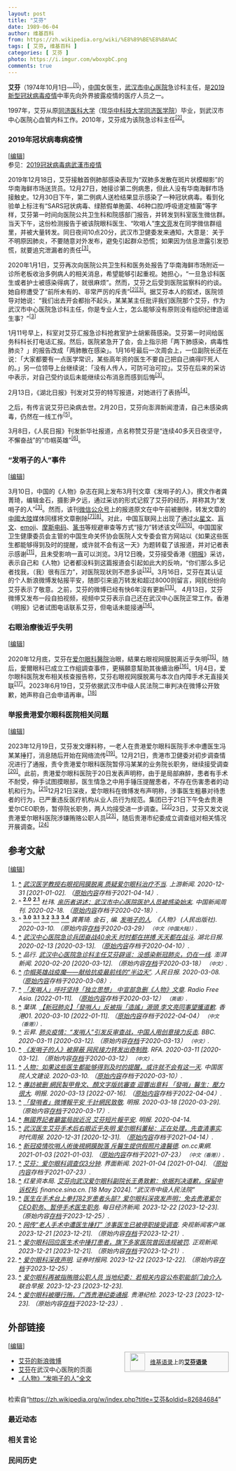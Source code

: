 ```yaml
---
layout: post
title: "艾芬"
date: 1989-06-04
author: 维基百科
from: https://zh.wikipedia.org/wiki/%E8%89%BE%E8%8A%AC
tags: [ 艾芬, 维基百科 ]
categories: [ 艾芬 ]
photo: https://i.imgur.com/wboxpbC.png
comments: true
---
```

<div class="mw-content-ltr mw-parser-output" lang="zh" dir="ltr"><p><b>艾芬</b>（1974年10月1日<span class="useeditintro" title="Template:BLP editintro">—</span><sup id="cite_ref-1" class="reference"><a href="#cite_note-1"><span class="cite-bracket">[</span>1<span class="cite-bracket">]</span></a></sup>），<a href="/wiki/%E4%B8%AD%E5%9B%BD" class="mw-redirect" title="中国">中国</a>女医生，<a href="/wiki/%E6%AD%A6%E6%B1%89%E5%B8%82%E4%B8%AD%E5%BF%83%E5%8C%BB%E9%99%A2" title="武汉市中心医院">武汉市中心医院</a>急诊科主任，是<a href="/wiki/2019%E6%96%B0%E5%9E%8B%E5%86%A0%E7%8B%80%E7%97%85%E6%AF%92%E7%96%AB%E6%83%85" class="mw-redirect" title="2019新型冠狀病毒疫情">2019新型冠狀病毒疫情</a>中率先向外界披露疫情的医疗人员之一。
</p>
<meta property="mw:PageProp/toc">
<div class="mw-heading mw-heading2"></div>
<p>1997年，艾芬从原<a href="/wiki/%E5%8D%8E%E4%B8%AD%E7%A7%91%E6%8A%80%E5%A4%A7%E5%AD%A6%E5%90%8C%E6%B5%8E%E5%8C%BB%E5%AD%A6%E9%99%A2" title="华中科技大学同济医学院">同济医科大学</a>（现<a href="/wiki/%E5%8D%8E%E4%B8%AD%E7%A7%91%E6%8A%80%E5%A4%A7%E5%AD%A6%E5%90%8C%E6%B5%8E%E5%8C%BB%E5%AD%A6%E9%99%A2" title="华中科技大学同济医学院">华中科技大学同济医学院</a>）毕业，到武汉市中心医院心血管内科工作。2010年，艾芬成为该院急诊科主任<sup id="cite_ref-zhogn_2-0" class="reference"><a href="#cite_note-zhogn-2"><span class="cite-bracket">[</span>2<span class="cite-bracket">]</span></a></sup>。
</p>
<div class="mw-heading mw-heading3"><h3 id="2019年冠状病毒病疫情"><span id="2019.E5.B9.B4.E5.86.A0.E7.8A.B6.E7.97.85.E6.AF.92.E7.97.85.E7.96.AB.E6.83.85"></span>2019年冠状病毒病疫情</h3><span class="mw-editsection"><span class="mw-editsection-bracket">[</span><a href="/w/index.php?title=%E8%89%BE%E8%8A%AC&amp;action=edit&amp;section=2" title="编辑章节：2019年冠状病毒病疫情"><span>编辑</span></a><span class="mw-editsection-bracket">]</span></span></div>
<div role="note" class="hatnote navigation-not-searchable">参见：<a href="/wiki/2019%E5%86%A0%E7%8B%80%E7%97%85%E6%AF%92%E7%97%85%E6%AD%A6%E6%BC%A2%E5%B8%82%E7%96%AB%E6%83%85" title="2019冠狀病毒病武漢市疫情">2019冠狀病毒病武漢市疫情</a></div>
<p>2019年12月18日，艾芬接触首例肺部感染表现为“双肺多发散在斑片状模糊影”的华南海鲜市场送货员。12月27日，她接诊第二例病患，但此人没有华南海鲜市场接触史。12月30日下午，第二例病人送检结果显示感染了一种冠状病毒。看到化验单上标注有“SARS冠状病毒、绿脓假单胞菌、46种口腔/呼吸道定植菌”等字样，艾芬第一时间向医院公共卫生科和院感部门报告，并转发到科室医生微信群。当天下午，这份检测报告于被该院眼科医生、“吹哨人”<a href="/wiki/%E6%9D%8E%E6%96%87%E4%BA%AE" title="李文亮">李文亮</a>发在同学微信群组里，并被大量转发。同日夜间10点20分，武汉市卫健委发来通知，大意是：关于不明原因肺炎，不要随意对外发布，避免引起群众恐慌；如果因为信息泄露引发恐慌，就要追究泄漏者的责任<sup id="cite_ref-original_text_3-0" class="reference"><a href="#cite_note-original_text-3"><span class="cite-bracket">[</span>3<span class="cite-bracket">]</span></a></sup>。
</p><p>2020年1月1日，艾芬再次向医院公共卫生科和医务处报告了华南海鲜市场附近一诊所老板收治多例病人的相关消息，希望能够引起重视。她担心，“一旦急诊科医生或者护士被感染得病了，就很麻烦”。然而，艾芬之后受到医院监察科的约谈。她自称遭受了“前所未有的、非常严厉的斥责”<sup id="cite_ref-zhogn_2-1" class="reference"><a href="#cite_note-zhogn-2"><span class="cite-bracket">[</span>2<span class="cite-bracket">]</span></a></sup><sup id="cite_ref-original_text_3-1" class="reference"><a href="#cite_note-original_text-3"><span class="cite-bracket">[</span>3<span class="cite-bracket">]</span></a></sup>。据艾芬本人的叙述，医院领导对她说：“我们出去开会都抬不起头，某某某主任批评我们医院那个艾芬，作为武汉市中心医院急诊科主任，你是专业人士，怎么能够没有原则没有组织纪律造谣生事？”<sup id="cite_ref-original_text_3-2" class="reference"><a href="#cite_note-original_text-3"><span class="cite-bracket">[</span>3<span class="cite-bracket">]</span></a></sup>
</p><p>1月11号早上，科室对艾芬汇报急诊科抢救室护士胡紫薇感染。艾芬第一时间给医务科科长打电话汇报。然后，医院紧急开了会，会上指示把「两下肺感染，病毒性肺炎？」的报告改成「两肺散在感染」。1月16号最后一次周会上，一位副院长还在说：「大家都要有一点医学常识，某些高年资的医生不要自己把自己搞得吓死人的。」另一位领导上台继续说：「没有人传人，可防可治可控」。艾芬在后来的采访中表示，对自己受约谈后未能继续公布消息而感到后悔<sup id="cite_ref-original_text_3-3" class="reference"><a href="#cite_note-original_text-3"><span class="cite-bracket">[</span>3<span class="cite-bracket">]</span></a></sup>。
</p><p>2月13日，《湖北日报》刊发对艾芬的特写报道，对她进行了表扬<sup id="cite_ref-4" class="reference"><a href="#cite_note-4"><span class="cite-bracket">[</span>4<span class="cite-bracket">]</span></a></sup>。
</p><p>之后，有传言说艾芬已染病去世。2月20日，艾芬向澎湃新闻澄清，自己未感染病毒，仍然在一线工作<sup id="cite_ref-pengpai_5-0" class="reference"><a href="#cite_note-pengpai-5"><span class="cite-bracket">[</span>5<span class="cite-bracket">]</span></a></sup>。
</p><p>3月8日，《人民日报》刊发新华社报道，点名称赞艾芬是“连续40多天日夜坚守，不懈奋战”的“巾帼英雄”<sup id="cite_ref-6" class="reference"><a href="#cite_note-6"><span class="cite-bracket">[</span>6<span class="cite-bracket">]</span></a></sup>。
</p>
<div class="mw-heading mw-heading3"><h3 id="“发哨子的人”事件"><span id=".E2.80.9C.E5.8F.91.E5.93.A8.E5.AD.90.E7.9A.84.E4.BA.BA.E2.80.9D.E4.BA.8B.E4.BB.B6"></span>“发哨子的人”事件</h3><span class="mw-editsection"><span class="mw-editsection-bracket">[</span><a href="/w/index.php?title=%E8%89%BE%E8%8A%AC&amp;action=edit&amp;section=3" title="编辑章节：“发哨子的人”事件"><span>编辑</span></a><span class="mw-editsection-bracket">]</span></span></div>
<p>3月10日，中国的《人物》杂志在网上发布3月刊文章《发哨子的人》，撰文作者龚菁琦，编辑金石，摄影尹夕远，通过采访的形式记叙了艾芬的经历，并称其为“发哨子的人”<sup id="cite_ref-original_text_3-4" class="reference"><a href="#cite_note-original_text-3"><span class="cite-bracket">[</span>3<span class="cite-bracket">]</span></a></sup>。然而，该刊<a href="/wiki/%E5%BE%AE%E4%BF%A1%E5%85%AC%E4%BC%97%E5%8F%B7" class="mw-redirect" title="微信公众号">微信公众号</a>上的报道原文在中午前被删除，转发文章的<a href="/wiki/%E4%B8%AD%E5%9C%8B%E5%A4%A7%E9%99%B8" class="mw-redirect" title="中國大陸">中國大陸</a>媒体同樣将文章刪除<sup id="cite_ref-7" class="reference"><a href="#cite_note-7"><span class="cite-bracket">[</span>7<span class="cite-bracket">]</span></a></sup><sup id="cite_ref-8" class="reference"><a href="#cite_note-8"><span class="cite-bracket">[</span>8<span class="cite-bracket">]</span></a></sup>。对此，中国互联网上出现了通过<a href="/wiki/%E7%81%AB%E6%98%9F%E6%96%87" title="火星文">火星文</a>、<a href="/wiki/%E7%9B%B2%E6%96%87" title="盲文">盲文</a>、<a href="/wiki/%E7%B9%AA%E6%96%87%E5%AD%97" title="繪文字">emoji</a>、<a href="/wiki/%E6%91%A9%E6%96%AF%E7%94%B5%E7%A0%81" class="mw-redirect" title="摩斯电码">摩斯电码</a>、<a href="/wiki/%E7%AF%86%E4%B9%A6" title="篆书">篆书</a>等规避审查等方式“接力”转述该文<sup id="cite_ref-9" class="reference"><a href="#cite_note-9"><span class="cite-bracket">[</span>9<span class="cite-bracket">]</span></a></sup><sup id="cite_ref-10" class="reference"><a href="#cite_note-10"><span class="cite-bracket">[</span>10<span class="cite-bracket">]</span></a></sup>。中国国家卫生健康委员会主管的中国生命关怀协会医院人文专委会官方网站以《如果这些医生都能够得到及时的提醒，或许就不会有这一天》为题转载了该报道，并对记者表示感谢<sup id="cite_ref-11" class="reference"><a href="#cite_note-11"><span class="cite-bracket">[</span>11<span class="cite-bracket">]</span></a></sup>，且未受影响一直可以浏览。3月12日晚，艾芬接受香港《<a href="/wiki/%E6%98%8E%E6%8A%A5" class="mw-redirect" title="明报">明报</a>》采访，表示自己和《人物》记者都没料到这篇报道会引起如此大的反响，“你们那么多记者找我，（我）很有压力”，对医院现状则不愿多谈<sup id="cite_ref-12" class="reference"><a href="#cite_note-12"><span class="cite-bracket">[</span>12<span class="cite-bracket">]</span></a></sup>。3月16日，艾芬在其认证的个人新浪微博发帖报平安，随即引来逾万转发和超过8000则留言，网民纷纷向艾芬表示了敬意。之前，艾芬的微博已经有快6年沒有更新<sup id="cite_ref-13" class="reference"><a href="#cite_note-13"><span class="cite-bracket">[</span>13<span class="cite-bracket">]</span></a></sup>。 4月13日，艾芬微博又发布一段自拍视频，视频中艾芬表示自己还在武汉中心医院正常工作。香港《明报》记者试图电话联系艾芬，但电话未能接通<sup id="cite_ref-14" class="reference"><a href="#cite_note-14"><span class="cite-bracket">[</span>14<span class="cite-bracket">]</span></a></sup>。
</p>
<div class="mw-heading mw-heading3"><h3 id="右眼治療後近乎失明"><span id=".E5.8F.B3.E7.9C.BC.E6.B2.BB.E7.99.82.E5.BE.8C.E8.BF.91.E4.B9.8E.E5.A4.B1.E6.98.8E"></span>右眼治療後近乎失明</h3><span class="mw-editsection"><span class="mw-editsection-bracket">[</span><a href="/w/index.php?title=%E8%89%BE%E8%8A%AC&amp;action=edit&amp;section=4" title="编辑章节：右眼治療後近乎失明"><span>编辑</span></a><span class="mw-editsection-bracket">]</span></span></div>
<p>2020年12月底，艾芬在<a href="/wiki/%E6%84%9B%E7%88%BE%E7%9C%BC%E7%A7%91%E9%86%AB%E9%99%A2" class="mw-redirect" title="愛爾眼科醫院">爱尔眼科醫院</a>治眼，結果右眼视网膜脱离近乎失明<sup id="cite_ref-15" class="reference"><a href="#cite_note-15"><span class="cite-bracket">[</span>15<span class="cite-bracket">]</span></a></sup>。随后，愛爾眼科已成立工作組調查事件，更稱願意幫助其後續治療<sup id="cite_ref-16" class="reference"><a href="#cite_note-16"><span class="cite-bracket">[</span>16<span class="cite-bracket">]</span></a></sup>。1月4日，爱尔眼科医院发布相关核查报告称，艾芬右眼视网膜脱离与本次白内障手术无直接关联<sup id="cite_ref-17" class="reference"><a href="#cite_note-17"><span class="cite-bracket">[</span>17<span class="cite-bracket">]</span></a></sup>。2023年6月19日，艾芬依据武汉市中级人民法院二审判决在微博公开致歉，她声称自己会申请再审。<sup id="cite_ref-18" class="reference"><a href="#cite_note-18"><span class="cite-bracket">[</span>18<span class="cite-bracket">]</span></a></sup>
</p>
<div class="mw-heading mw-heading3"><h3 id="举报贵港爱尔眼科医院相关问题"><span id=".E4.B8.BE.E6.8A.A5.E8.B4.B5.E6.B8.AF.E7.88.B1.E5.B0.94.E7.9C.BC.E7.A7.91.E5.8C.BB.E9.99.A2.E7.9B.B8.E5.85.B3.E9.97.AE.E9.A2.98"></span>举报贵港爱尔眼科医院相关问题</h3><span class="mw-editsection"><span class="mw-editsection-bracket">[</span><a href="/w/index.php?title=%E8%89%BE%E8%8A%AC&amp;action=edit&amp;section=5" title="编辑章节：举报贵港爱尔眼科医院相关问题"><span>编辑</span></a><span class="mw-editsection-bracket">]</span></span></div>
<p>2023年12月19日，艾芬发文爆料称，一老人在贵港爱尔眼科医院手术中遭医生冯某某捶打，消息随后开始在网络流传<sup id="cite_ref-19" class="reference"><a href="#cite_note-19"><span class="cite-bracket">[</span>19<span class="cite-bracket">]</span></a></sup>。12月21日，贵港市卫健委对初步调查情况进行了通报，责令贵港爱尔眼科医院暂停冯某某的业务院长职务，继续接受调查<sup id="cite_ref-20" class="reference"><a href="#cite_note-20"><span class="cite-bracket">[</span>20<span class="cite-bracket">]</span></a></sup>。此前，贵港爱尔眼科医院于20日发表声明称，由于是局部麻醉，患者有手术不耐受，伸手试图摸眼部，医生情急之中用手锤压提醒患者，不存在伤害患者的动机和行为。<sup id="cite_ref-21" class="reference"><a href="#cite_note-21"><span class="cite-bracket">[</span>21<span class="cite-bracket">]</span></a></sup>12月21日深夜，爱尔眼科在微博发布声明称，涉事医生粗暴对待患者的行为，已严重违反医疗机构从业人员行为规范。集团已于21日下午免去贵港爱尔CEO职务，暂停院长职务，两人均接受进一步调查。<sup id="cite_ref-22" class="reference"><a href="#cite_note-22"><span class="cite-bracket">[</span>22<span class="cite-bracket">]</span></a></sup>23日，艾芬又发文说贵港爱尔眼科医院涉嫌贿赂公职人员<sup id="cite_ref-23" class="reference"><a href="#cite_note-23"><span class="cite-bracket">[</span>23<span class="cite-bracket">]</span></a></sup>，随后贵港市纪委成立调查组对相关情况开展调查。<sup id="cite_ref-24" class="reference"><a href="#cite_note-24"><span class="cite-bracket">[</span>24<span class="cite-bracket">]</span></a></sup>
</p>
<div class="mw-heading mw-heading2"><h2 id="参考文献"><span id=".E5.8F.82.E8.80.83.E6.96.87.E7.8C.AE"></span>参考文献</h2><span class="mw-editsection"><span class="mw-editsection-bracket">[</span><a href="/w/index.php?title=%E8%89%BE%E8%8A%AC&amp;action=edit&amp;section=6" title="编辑章节：参考文献"><span>编辑</span></a><span class="mw-editsection-bracket">]</span></span></div>
<div class="reflist" style="list-style-type: decimal;">
<ol class="references">
<li id="cite_note-1"><span class="mw-cite-backlink"><b><a href="#cite_ref-1">^</a></b></span> <span class="reference-text"><cite class="citation news"><a rel="nofollow" class="external text" href="https://web.archive.org/web/20210414062447/https://www.cqcb.com/xindiaocha/redian/2020-12-30/3504331_pc.html">武汉医学教授右眼视网膜脱离 质疑爱尔眼科治疗不当</a>. 上游新闻. 2020-12-31 <span class="reference-accessdate"> [<span class="nowrap">2021-01-02</span>]</span>. （<a rel="nofollow" class="external text" href="https://www.cqcb.com/xindiaocha/redian/2020-12-30/3504331_pc.html">原始内容</a>存档于2021-04-14）.</cite><span title="ctx_ver=Z39.88-2004&amp;rfr_id=info%3Asid%2Fzh.wikipedia.org%3A%E8%89%BE%E8%8A%AC&amp;rft.atitle=%E6%AD%A6%E6%B1%89%E5%8C%BB%E5%AD%A6%E6%95%99%E6%8E%88%E5%8F%B3%E7%9C%BC%E8%A7%86%E7%BD%91%E8%86%9C%E8%84%B1%E7%A6%BB+%E8%B4%A8%E7%96%91%E7%88%B1%E5%B0%94%E7%9C%BC%E7%A7%91%E6%B2%BB%E7%96%97%E4%B8%8D%E5%BD%93&amp;rft.date=2020-12-31&amp;rft.genre=article&amp;rft.jtitle=%E4%B8%8A%E6%B8%B8%E6%96%B0%E9%97%BB&amp;rft_id=https%3A%2F%2Fwww.cqcb.com%2Fxindiaocha%2Fredian%2F2020-12-30%2F3504331_pc.html&amp;rft_val_fmt=info%3Aofi%2Ffmt%3Akev%3Amtx%3Ajournal" class="Z3988"><span style="display:none;">&nbsp;</span></span></span>
</li>
<li id="cite_note-zhogn-2"><span class="mw-cite-backlink">^ <a href="#cite_ref-zhogn_2-0"><sup><b>2.0</b></sup></a> <a href="#cite_ref-zhogn_2-1"><sup><b>2.1</b></sup></a></span> <span class="reference-text"><cite class="citation web">杜玮. <a rel="nofollow" class="external text" href="https://web.archive.org/web/20200218083556/https://news.sina.com.cn/c/2020-02-17/doc-iimxyqvz3653366.shtml">亲历者讲述：武汉市中心医院医护人员被感染始末</a>. 中国新闻周刊. 2020-02-18. （<a rel="nofollow" class="external text" href="https://news.sina.com.cn/c/2020-02-17/doc-iimxyqvz3653366.shtml">原始内容</a>存档于2020-02-18）.</cite><span title="ctx_ver=Z39.88-2004&amp;rfr_id=info%3Asid%2Fzh.wikipedia.org%3A%E8%89%BE%E8%8A%AC&amp;rft.au=%E6%9D%9C%E7%8E%AE&amp;rft.btitle=%E4%BA%B2%E5%8E%86%E8%80%85%E8%AE%B2%E8%BF%B0%EF%BC%9A%E6%AD%A6%E6%B1%89%E5%B8%82%E4%B8%AD%E5%BF%83%E5%8C%BB%E9%99%A2%E5%8C%BB%E6%8A%A4%E4%BA%BA%E5%91%98%E8%A2%AB%E6%84%9F%E6%9F%93%E5%A7%8B%E6%9C%AB&amp;rft.date=2020-02-18&amp;rft.genre=unknown&amp;rft.pub=%E4%B8%AD%E5%9B%BD%E6%96%B0%E9%97%BB%E5%91%A8%E5%88%8A&amp;rft_id=https%3A%2F%2Fnews.sina.com.cn%2Fc%2F2020-02-17%2Fdoc-iimxyqvz3653366.shtml&amp;rft_val_fmt=info%3Aofi%2Ffmt%3Akev%3Amtx%3Abook" class="Z3988"><span style="display:none;">&nbsp;</span></span></span>
</li>
<li id="cite_note-original_text-3"><span class="mw-cite-backlink">^ <a href="#cite_ref-original_text_3-0"><sup><b>3.0</b></sup></a> <a href="#cite_ref-original_text_3-1"><sup><b>3.1</b></sup></a> <a href="#cite_ref-original_text_3-2"><sup><b>3.2</b></sup></a> <a href="#cite_ref-original_text_3-3"><sup><b>3.3</b></sup></a> <a href="#cite_ref-original_text_3-4"><sup><b>3.4</b></sup></a></span> <span class="reference-text"><cite class="citation journal">龚菁琦. 金石 , 编. <a rel="nofollow" class="external text" href="http://boyamedia.com/category/detail/13249/">发哨子的人</a>. 《人物》 (人民出版社). 2020-03-10. （原始内容<a rel="nofollow" class="external text" href="https://web.archive.org/web/20200329131444/http://boyamedia.com/category/detail/13249/">存档</a>于2020-03-29） <span style="font-family: sans-serif; cursor: default; color:var(--color-subtle, #54595d); font-size: 0.8em; bottom: 0.1em; font-weight: bold;" title="连接到中文（中国大陆）网页">（中文（中国大陆））</span>.</cite><span title="ctx_ver=Z39.88-2004&amp;rfr_id=info%3Asid%2Fzh.wikipedia.org%3A%E8%89%BE%E8%8A%AC&amp;rft.atitle=%E5%8F%91%E5%93%A8%E5%AD%90%E7%9A%84%E4%BA%BA&amp;rft.au=%E9%BE%9A%E8%8F%81%E7%90%A6&amp;rft.date=2020-03-10&amp;rft.genre=article&amp;rft.jtitle=%E3%80%8A%E4%BA%BA%E7%89%A9%E3%80%8B&amp;rft_id=http%3A%2F%2Fboyamedia.com%2Fcategory%2Fdetail%2F13249%2F&amp;rft_val_fmt=info%3Aofi%2Ffmt%3Akev%3Amtx%3Ajournal" class="Z3988"><span style="display:none;">&nbsp;</span></span></span>
</li>
<li id="cite_note-4"><span class="mw-cite-backlink"><b><a href="#cite_ref-4">^</a></b></span> <span class="reference-text"><cite class="citation news"><a rel="nofollow" class="external text" href="https://web.archive.org/web/20200410113558/https://epaper.hubeidaily.net/pad/content/202002/13/content_21060.html">武汉中心医院急诊兵团奋战40余天 时时都在拼搏 天天都在战斗</a>. 湖北日报. 2020-02-13 <span class="reference-accessdate"> [<span class="nowrap">2020-03-13</span>]</span>. （<a rel="nofollow" class="external text" href="https://epaper.hubeidaily.net/pad/content/202002/13/content_21060.html">原始内容</a>存档于2020-04-10）.</cite><span title="ctx_ver=Z39.88-2004&amp;rfr_id=info%3Asid%2Fzh.wikipedia.org%3A%E8%89%BE%E8%8A%AC&amp;rft.atitle=%E6%AD%A6%E6%B1%89%E4%B8%AD%E5%BF%83%E5%8C%BB%E9%99%A2%E6%80%A5%E8%AF%8A%E5%85%B5%E5%9B%A2%E5%A5%8B%E6%88%9840%E4%BD%99%E5%A4%A9+%E6%97%B6%E6%97%B6%E9%83%BD%E5%9C%A8%E6%8B%BC%E6%90%8F+%E5%A4%A9%E5%A4%A9%E9%83%BD%E5%9C%A8%E6%88%98%E6%96%97&amp;rft.date=2020-02-13&amp;rft.genre=article&amp;rft.jtitle=%E6%B9%96%E5%8C%97%E6%97%A5%E6%8A%A5&amp;rft_id=https%3A%2F%2Fepaper.hubeidaily.net%2Fpad%2Fcontent%2F202002%2F13%2Fcontent_21060.html&amp;rft_val_fmt=info%3Aofi%2Ffmt%3Akev%3Amtx%3Ajournal" class="Z3988"><span style="display:none;">&nbsp;</span></span></span>
</li>
<li id="cite_note-pengpai-5"><span class="mw-cite-backlink"><b><a href="#cite_ref-pengpai_5-0">^</a></b></span> <span class="reference-text"><cite class="citation news">品行. <a rel="nofollow" class="external text" href="https://www.thepaper.cn/newsDetail_forward_6055261">武汉中心医院急诊科主任艾芬辟谣：没感染新冠肺炎，仍在一线</a>. 澎湃新闻. 2020-02-20 <span class="reference-accessdate"> [<span class="nowrap">2020-03-12</span>]</span>. （原始内容<a rel="nofollow" class="external text" href="https://web.archive.org/web/20200318014647/https://www.thepaper.cn/newsDetail_forward_6055261">存档</a>于2020-03-18） <span style="font-family: sans-serif; cursor: default; color:var(--color-subtle, #54595d); font-size: 0.8em; bottom: 0.1em; font-weight: bold;" title="连接到中文网页">（中文）</span>.</cite><span title="ctx_ver=Z39.88-2004&amp;rfr_id=info%3Asid%2Fzh.wikipedia.org%3A%E8%89%BE%E8%8A%AC&amp;rft.atitle=%E6%AD%A6%E6%B1%89%E4%B8%AD%E5%BF%83%E5%8C%BB%E9%99%A2%E6%80%A5%E8%AF%8A%E7%A7%91%E4%B8%BB%E4%BB%BB%E8%89%BE%E8%8A%AC%E8%BE%9F%E8%B0%A3%EF%BC%9A%E6%B2%A1%E6%84%9F%E6%9F%93%E6%96%B0%E5%86%A0%E8%82%BA%E7%82%8E%EF%BC%8C%E4%BB%8D%E5%9C%A8%E4%B8%80%E7%BA%BF&amp;rft.au=%E5%93%81%E8%A1%8C&amp;rft.date=2020-02-20&amp;rft.genre=article&amp;rft_id=https%3A%2F%2Fwww.thepaper.cn%2FnewsDetail_forward_6055261&amp;rft_val_fmt=info%3Aofi%2Ffmt%3Akev%3Amtx%3Ajournal" class="Z3988"><span style="display:none;">&nbsp;</span></span></span>
</li>
<li id="cite_note-6"><span class="mw-cite-backlink"><b><a href="#cite_ref-6">^</a></b></span> <span class="reference-text"><cite class="citation news"><a rel="nofollow" class="external text" href="https://web.archive.org/web/20200308111252/http://paper.people.com.cn/rmrb/html/2020-03/08/nw.D110000renmrb_20200308_2-01.htm">巾帼英雄战疫魔——献给抗疫最前线的“半边天”</a>. 人民日报. 2020-03-08. （<a rel="nofollow" class="external text" href="http://paper.people.com.cn/rmrb/html/2020-03/08/nw.D110000renmrb_20200308_2-01.htm">原始内容</a>存档于2020-03-08）.</cite><span title="ctx_ver=Z39.88-2004&amp;rfr_id=info%3Asid%2Fzh.wikipedia.org%3A%E8%89%BE%E8%8A%AC&amp;rft.atitle=%E5%B7%BE%E5%B8%BC%E8%8B%B1%E9%9B%84%E6%88%98%E7%96%AB%E9%AD%94%E2%80%94%E2%80%94%E7%8C%AE%E7%BB%99%E6%8A%97%E7%96%AB%E6%9C%80%E5%89%8D%E7%BA%BF%E7%9A%84%E2%80%9C%E5%8D%8A%E8%BE%B9%E5%A4%A9%E2%80%9D&amp;rft.date=2020-03-08&amp;rft.genre=article&amp;rft.jtitle=%E4%BA%BA%E6%B0%91%E6%97%A5%E6%8A%A5&amp;rft_id=http%3A%2F%2Fpaper.people.com.cn%2Frmrb%2Fhtml%2F2020-03%2F08%2Fnw.D110000renmrb_20200308_2-01.htm&amp;rft_val_fmt=info%3Aofi%2Ffmt%3Akev%3Amtx%3Ajournal" class="Z3988"><span style="display:none;">&nbsp;</span></span></span>
</li>
<li id="cite_note-7"><span class="mw-cite-backlink"><b><a href="#cite_ref-7">^</a></b></span> <span class="reference-text"><cite class="citation web"><a rel="nofollow" class="external text" href="https://web.archive.org/web/20200312011025/https://www.rfa.org/cantonese/news/people-03102020083726.html">「发哨人」呼吁坚持「独立思想」 中宣部急删《人物》文章</a>. Radio Free Asia.  <span class="reference-accessdate"> [<span class="nowrap">2022-01-11</span>]</span>. （<a rel="nofollow" class="external text" href="https://www.rfa.org/cantonese/news/people-03102020083726.html">原始内容</a>存档于2020-03-12） <span style="font-family: sans-serif; cursor: default; color:var(--color-subtle, #54595d); font-size: 0.8em; bottom: 0.1em; font-weight: bold;" title="连接到英语网页">（英语）</span>.</cite><span title="ctx_ver=Z39.88-2004&amp;rfr_id=info%3Asid%2Fzh.wikipedia.org%3A%E8%89%BE%E8%8A%AC&amp;rft.atitle=%E3%80%8C%E5%8F%91%E5%93%A8%E4%BA%BA%E3%80%8D%E5%91%BC%E5%90%81%E5%9D%9A%E6%8C%81%E3%80%8C%E7%8B%AC%E7%AB%8B%E6%80%9D%E6%83%B3%E3%80%8D+%E4%B8%AD%E5%AE%A3%E9%83%A8%E6%80%A5%E5%88%A0%E3%80%8A%E4%BA%BA%E7%89%A9%E3%80%8B%E6%96%87%E7%AB%A0&amp;rft.genre=unknown&amp;rft.jtitle=Radio+Free+Asia&amp;rft_id=https%3A%2F%2Fwww.rfa.org%2Fcantonese%2Fnews%2Fpeople-03102020083726.html&amp;rft_val_fmt=info%3Aofi%2Ffmt%3Akev%3Amtx%3Ajournal" class="Z3988"><span style="display:none;">&nbsp;</span></span></span>
</li>
<li id="cite_note-8"><span class="mw-cite-backlink"><b><a href="#cite_ref-8">^</a></b></span> <span class="reference-text"><cite class="citation web">葉琪. <a rel="nofollow" class="external text" href="https://web.archive.org/web/20220404002340/https://www.hk01.com/%E5%A4%A7%E5%9C%8B%E5%B0%8F%E4%BA%8B/445884/%E6%AD%A6%E6%BC%A2%E8%82%BA%E7%82%8E-%E7%99%BC%E5%93%A8%E4%BA%BA-%E5%8F%8D%E8%A2%AB%E6%8C%87-%E9%80%A0%E8%AC%A0-%E6%BA%90%E9%A0%AD-%E6%9D%8E%E6%96%87%E4%BA%AE%E5%90%8C%E4%BA%8B%E6%9C%9B%E7%8D%B2%E9%81%93%E6%AD%89">【新冠肺炎】「發哨人」反被指「造謠」源頭 李文亮同事望獲道歉</a>. 香港01. 2020-03-10 <span class="reference-accessdate"> [<span class="nowrap">2022-01-11</span>]</span>. （<a rel="nofollow" class="external text" href="https://www.hk01.com/大國小事/445884/武漢肺炎-發哨人-反被指-造謠-源頭-李文亮同事望獲道歉">原始内容</a>存档于2022-04-04） <span style="font-family: sans-serif; cursor: default; color:var(--color-subtle, #54595d); font-size: 0.8em; bottom: 0.1em; font-weight: bold;" title="连接到中文（香港）网页">（中文（香港））</span>.</cite><span title="ctx_ver=Z39.88-2004&amp;rfr_id=info%3Asid%2Fzh.wikipedia.org%3A%E8%89%BE%E8%8A%AC&amp;rft.atitle=%E3%80%90%E6%96%B0%E5%86%A0%E8%82%BA%E7%82%8E%E3%80%91%E3%80%8C%E7%99%BC%E5%93%A8%E4%BA%BA%E3%80%8D%E5%8F%8D%E8%A2%AB%E6%8C%87%E3%80%8C%E9%80%A0%E8%AC%A0%E3%80%8D%E6%BA%90%E9%A0%AD+%E6%9D%8E%E6%96%87%E4%BA%AE%E5%90%8C%E4%BA%8B%E6%9C%9B%E7%8D%B2%E9%81%93%E6%AD%89&amp;rft.au=%E8%91%89%E7%90%AA&amp;rft.date=2020-03-10&amp;rft.genre=unknown&amp;rft.jtitle=%E9%A6%99%E6%B8%AF01&amp;rft_id=https%3A%2F%2Fwww.hk01.com%2F%E5%A4%A7%E5%9C%8B%E5%B0%8F%E4%BA%8B%2F445884%2F%E6%AD%A6%E6%BC%A2%E8%82%BA%E7%82%8E-%E7%99%BC%E5%93%A8%E4%BA%BA-%E5%8F%8D%E8%A2%AB%E6%8C%87-%E9%80%A0%E8%AC%A0-%E6%BA%90%E9%A0%AD-%E6%9D%8E%E6%96%87%E4%BA%AE%E5%90%8C%E4%BA%8B%E6%9C%9B%E7%8D%B2%E9%81%93%E6%AD%89&amp;rft_val_fmt=info%3Aofi%2Ffmt%3Akev%3Amtx%3Ajournal" class="Z3988"><span style="display:none;">&nbsp;</span></span></span>
</li>
<li id="cite_note-9"><span class="mw-cite-backlink"><b><a href="#cite_ref-9">^</a></b></span> <span class="reference-text"><cite class="citation news">云昇. <a rel="nofollow" class="external text" href="https://www.bbc.com/zhongwen/simp/chinese-news-51831652">肺炎疫情：“发哨人”引发反审查战，中国人用创意接力反击</a>. BBC. 2020-03-11 <span class="reference-accessdate"> [<span class="nowrap">2020-03-12</span>]</span>. （原始内容<a rel="nofollow" class="external text" href="https://web.archive.org/web/20200313040302/https://www.bbc.com/zhongwen/simp/chinese-news-51831652">存档</a>于2020-03-13） <span style="font-family: sans-serif; cursor: default; color:var(--color-subtle, #54595d); font-size: 0.8em; bottom: 0.1em; font-weight: bold;" title="连接到中文网页">（中文）</span>.</cite><span title="ctx_ver=Z39.88-2004&amp;rfr_id=info%3Asid%2Fzh.wikipedia.org%3A%E8%89%BE%E8%8A%AC&amp;rft.atitle=%E8%82%BA%E7%82%8E%E7%96%AB%E6%83%85%EF%BC%9A%E2%80%9C%E5%8F%91%E5%93%A8%E4%BA%BA%E2%80%9D%E5%BC%95%E5%8F%91%E5%8F%8D%E5%AE%A1%E6%9F%A5%E6%88%98%EF%BC%8C%E4%B8%AD%E5%9B%BD%E4%BA%BA%E7%94%A8%E5%88%9B%E6%84%8F%E6%8E%A5%E5%8A%9B%E5%8F%8D%E5%87%BB&amp;rft.au=%E4%BA%91%E6%98%87&amp;rft.date=2020-03-11&amp;rft.genre=article&amp;rft_id=https%3A%2F%2Fwww.bbc.com%2Fzhongwen%2Fsimp%2Fchinese-news-51831652&amp;rft_val_fmt=info%3Aofi%2Ffmt%3Akev%3Amtx%3Ajournal" class="Z3988"><span style="display:none;">&nbsp;</span></span></span>
</li>
<li id="cite_note-10"><span class="mw-cite-backlink"><b><a href="#cite_ref-10">^</a></b></span> <span class="reference-text"><cite class="citation news"><a rel="nofollow" class="external text" href="https://www.rfa.org/mandarin/yataibaodao/huanjing/ql3-03112020065044.html">《发哨子的人》被屏蔽 网民接力转发出奇制胜</a>. RFA. 2020-03-11 <span class="reference-accessdate"> [<span class="nowrap">2020-03-12</span>]</span>. （原始内容<a rel="nofollow" class="external text" href="https://web.archive.org/web/20200312180814/https://www.rfa.org/mandarin/yataibaodao/huanjing/ql3-03112020065044.html">存档</a>于2020-03-12） <span style="font-family: sans-serif; cursor: default; color:var(--color-subtle, #54595d); font-size: 0.8em; bottom: 0.1em; font-weight: bold;" title="连接到中文网页">（中文）</span>.</cite><span title="ctx_ver=Z39.88-2004&amp;rfr_id=info%3Asid%2Fzh.wikipedia.org%3A%E8%89%BE%E8%8A%AC&amp;rft.atitle=%E3%80%8A%E5%8F%91%E5%93%A8%E5%AD%90%E7%9A%84%E4%BA%BA%E3%80%8B%E8%A2%AB%E5%B1%8F%E8%94%BD+%E7%BD%91%E6%B0%91%E6%8E%A5%E5%8A%9B%E8%BD%AC%E5%8F%91%E5%87%BA%E5%A5%87%E5%88%B6%E8%83%9C&amp;rft.date=2020-03-11&amp;rft.genre=article&amp;rft_id=https%3A%2F%2Fwww.rfa.org%2Fmandarin%2Fyataibaodao%2Fhuanjing%2Fql3-03112020065044.html&amp;rft_val_fmt=info%3Aofi%2Ffmt%3Akev%3Amtx%3Ajournal" class="Z3988"><span style="display:none;">&nbsp;</span></span></span>
</li>
<li id="cite_note-11"><span class="mw-cite-backlink"><b><a href="#cite_ref-11">^</a></b></span> <span class="reference-text"><cite class="citation web"><a rel="nofollow" class="external text" href="https://web.archive.org/web/20200310135052/http://www.yyrw.org.cn/e/action/ShowInfo.php?classid=5&amp;id=2256">人物：如果这些医生都能够得到及时的提醒，或许就不会有这一天</a>. 中国医院人文建设. 2020-03-10. （<a rel="nofollow" class="external text" href="http://www.yyrw.org.cn/e/action/ShowInfo.php?classid=5&amp;id=2256">原始内容</a>存档于2020-03-10）.</cite><span title="ctx_ver=Z39.88-2004&amp;rfr_id=info%3Asid%2Fzh.wikipedia.org%3A%E8%89%BE%E8%8A%AC&amp;rft.atitle=%E4%BA%BA%E7%89%A9%EF%BC%9A%E5%A6%82%E6%9E%9C%E8%BF%99%E4%BA%9B%E5%8C%BB%E7%94%9F%E9%83%BD%E8%83%BD%E5%A4%9F%E5%BE%97%E5%88%B0%E5%8F%8A%E6%97%B6%E7%9A%84%E6%8F%90%E9%86%92%EF%BC%8C%E6%88%96%E8%AE%B8%E5%B0%B1%E4%B8%8D%E4%BC%9A%E6%9C%89%E8%BF%99%E4%B8%80%E5%A4%A9&amp;rft.date=2020-03-10&amp;rft.genre=unknown&amp;rft.jtitle=%E4%B8%AD%E5%9B%BD%E5%8C%BB%E9%99%A2%E4%BA%BA%E6%96%87%E5%BB%BA%E8%AE%BE&amp;rft_id=http%3A%2F%2Fwww.yyrw.org.cn%2Fe%2Faction%2FShowInfo.php%3Fclassid%3D5%26id%3D2256&amp;rft_val_fmt=info%3Aofi%2Ffmt%3Akev%3Amtx%3Ajournal" class="Z3988"><span style="display:none;">&nbsp;</span></span></span>
</li>
<li id="cite_note-12"><span class="mw-cite-backlink"><b><a href="#cite_ref-12">^</a></b></span> <span class="reference-text"><cite class="citation web"><a rel="nofollow" class="external text" href="https://web.archive.org/web/20220404193148/https://m.mingpao.com/pns/%E4%B8%AD%E5%9C%8B/article/20200313/s00013/1584038746195/%E5%B0%88%E8%A8%AA%E8%A2%AB%E5%88%A0-%E7%B6%B2%E6%B0%91%E8%A3%BD%E7%94%B2%E9%AA%A8%E6%96%87-%E9%A1%8F%E6%96%87%E5%AD%97%E7%89%88%E6%8A%97%E5%AF%A9%E6%9F%A5-%E8%BF%B4%E9%9F%BF%E5%87%BA%E6%84%8F%E6%96%99-%E3%80%8C%E7%99%BC%E5%93%A8%E3%80%8D%E9%86%AB%E7%94%9F-%E5%A3%93%E5%8A%9B%E5%BE%88%E5%A4%A7">專訪被删 網民製甲骨文、顏文字版抗審查 迴響出意料 「發哨」醫生：壓力很大</a>. 明报. 2020-03-13 <span class="reference-accessdate"> [<span class="nowrap">2022-07-16</span>]</span>. （<a rel="nofollow" class="external text" href="https://m.mingpao.com/pns/中國/article/20200313/s00013/1584038746195/專訪被删-網民製甲骨文-顏文字版抗審查-迴響出意料-「發哨」醫生-壓力很大">原始内容</a>存档于2022-04-04）.</cite><span title="ctx_ver=Z39.88-2004&amp;rfr_id=info%3Asid%2Fzh.wikipedia.org%3A%E8%89%BE%E8%8A%AC&amp;rft.atitle=%E5%B0%88%E8%A8%AA%E8%A2%AB%E5%88%A0+%E7%B6%B2%E6%B0%91%E8%A3%BD%E7%94%B2%E9%AA%A8%E6%96%87%E3%80%81%E9%A1%8F%E6%96%87%E5%AD%97%E7%89%88%E6%8A%97%E5%AF%A9%E6%9F%A5+%E8%BF%B4%E9%9F%BF%E5%87%BA%E6%84%8F%E6%96%99+%E3%80%8C%E7%99%BC%E5%93%A8%E3%80%8D%E9%86%AB%E7%94%9F%EF%BC%9A%E5%A3%93%E5%8A%9B%E5%BE%88%E5%A4%A7&amp;rft.date=2020-03-13&amp;rft.genre=unknown&amp;rft.jtitle=%E6%98%8E%E6%8A%A5&amp;rft_id=https%3A%2F%2Fm.mingpao.com%2Fpns%2F%E4%B8%AD%E5%9C%8B%2Farticle%2F20200313%2Fs00013%2F1584038746195%2F%E5%B0%88%E8%A8%AA%E8%A2%AB%E5%88%A0-%E7%B6%B2%E6%B0%91%E8%A3%BD%E7%94%B2%E9%AA%A8%E6%96%87-%E9%A1%8F%E6%96%87%E5%AD%97%E7%89%88%E6%8A%97%E5%AF%A9%E6%9F%A5-%E8%BF%B4%E9%9F%BF%E5%87%BA%E6%84%8F%E6%96%99-%E3%80%8C%E7%99%BC%E5%93%A8%E3%80%8D%E9%86%AB%E7%94%9F-%E5%A3%93%E5%8A%9B%E5%BE%88%E5%A4%A7&amp;rft_val_fmt=info%3Aofi%2Ffmt%3Akev%3Amtx%3Ajournal" class="Z3988"><span style="display:none;">&nbsp;</span></span></span>
</li>
<li id="cite_note-13"><span class="mw-cite-backlink"><b><a href="#cite_ref-13">^</a></b></span> <span class="reference-text"><cite class="citation news"><a rel="nofollow" class="external text" href="https://m.mingpao.com/pns/中國/article/20200318/s00013/1584470315853/「發哨者」微博報平安-千計網民致敬">「發哨者」微博報平安 千計網民致敬</a>. 明报. 2020-03-18 <span class="reference-accessdate"> [<span class="nowrap">2020-03-29</span>]</span>. （原始内容<a rel="nofollow" class="external text" href="https://web.archive.org/web/20200317204604/https://m.mingpao.com/pns/%25E4%25B8%25AD%25E5%259C%258B/article/20200318/s00013/1584470315853/%25E3%2580%258C%25E7%2599%25BC%25E5%2593%25A8%25E8%2580%2585%25E3%2580%258D%25E5%25BE%25AE%25E5%258D%259A%25E5%25A0%25B1%25E5%25B9%25B3%25E5%25AE%2589-%25E5%258D%2583%25E8%25A8%2588%25E7%25B6%25B2%25E6%25B0%2591%25E8%2587%25B4%25E6%2595%25AC">存档</a>于2020-03-17）.</cite><span title="ctx_ver=Z39.88-2004&amp;rfr_id=info%3Asid%2Fzh.wikipedia.org%3A%E8%89%BE%E8%8A%AC&amp;rft.atitle=%E3%80%8C%E7%99%BC%E5%93%A8%E8%80%85%E3%80%8D%E5%BE%AE%E5%8D%9A%E5%A0%B1%E5%B9%B3%E5%AE%89+%E5%8D%83%E8%A8%88%E7%B6%B2%E6%B0%91%E8%87%B4%E6%95%AC&amp;rft.date=2020-03-18&amp;rft.genre=article&amp;rft.jtitle=%E6%98%8E%E6%8A%A5&amp;rft_id=https%3A%2F%2Fm.mingpao.com%2Fpns%2F%E4%B8%AD%E5%9C%8B%2Farticle%2F20200318%2Fs00013%2F1584470315853%2F%E3%80%8C%E7%99%BC%E5%93%A8%E8%80%85%E3%80%8D%E5%BE%AE%E5%8D%9A%E5%A0%B1%E5%B9%B3%E5%AE%89-%E5%8D%83%E8%A8%88%E7%B6%B2%E6%B0%91%E8%87%B4%E6%95%AC&amp;rft_val_fmt=info%3Aofi%2Ffmt%3Akev%3Amtx%3Ajournal" class="Z3988"><span style="display:none;">&nbsp;</span></span></span>
</li>
<li id="cite_note-14"><span class="mw-cite-backlink"><b><a href="#cite_ref-14">^</a></b></span> <span class="reference-text"><cite class="citation news"><a rel="nofollow" class="external text" href="https://news.mingpao.com/pns/%e4%b8%ad%e5%9c%8b/article/20200414/s00013/1586802994931">無國界記者籲當局說近况  艾芬短片報平安</a>. 明报. 2020-04-14.</cite><span title="ctx_ver=Z39.88-2004&amp;rfr_id=info%3Asid%2Fzh.wikipedia.org%3A%E8%89%BE%E8%8A%AC&amp;rft.atitle=%E7%84%A1%E5%9C%8B%E7%95%8C%E8%A8%98%E8%80%85%E7%B1%B2%E7%95%B6%E5%B1%80%E8%AA%AA%E8%BF%91%E5%86%B5+%E8%89%BE%E8%8A%AC%E7%9F%AD%E7%89%87%E5%A0%B1%E5%B9%B3%E5%AE%89&amp;rft.date=2020-04-14&amp;rft.genre=article&amp;rft.jtitle=%E6%98%8E%E6%8A%A5&amp;rft_id=https%3A%2F%2Fnews.mingpao.com%2Fpns%2F%25e4%25b8%25ad%25e5%259c%258b%2Farticle%2F20200414%2Fs00013%2F1586802994931&amp;rft_val_fmt=info%3Aofi%2Ffmt%3Akev%3Amtx%3Ajournal" class="Z3988"><span style="display:none;">&nbsp;</span></span></span>
</li>
<li id="cite_note-15"><span class="mw-cite-backlink"><b><a href="#cite_ref-15">^</a></b></span> <span class="reference-text"><cite class="citation news"><a rel="nofollow" class="external text" href="https://web.archive.org/web/20210414062411/https://www.time-weekly.com/post/277354">武汉医生艾芬手术后右眼近乎失明 爱尔眼科董秘：正在处理，先查清事实</a>. 时代周报. 2020-12-31 <span class="reference-accessdate"> [<span class="nowrap">2020-12-31</span>]</span>. （<a rel="nofollow" class="external text" href="https://www.time-weekly.com/post/277354">原始内容</a>存档于2021-04-14）.</cite><span title="ctx_ver=Z39.88-2004&amp;rfr_id=info%3Asid%2Fzh.wikipedia.org%3A%E8%89%BE%E8%8A%AC&amp;rft.atitle=%E6%AD%A6%E6%B1%89%E5%8C%BB%E7%94%9F%E8%89%BE%E8%8A%AC%E6%89%8B%E6%9C%AF%E5%90%8E%E5%8F%B3%E7%9C%BC%E8%BF%91%E4%B9%8E%E5%A4%B1%E6%98%8E+%E7%88%B1%E5%B0%94%E7%9C%BC%E7%A7%91%E8%91%A3%E7%A7%98%EF%BC%9A%E6%AD%A3%E5%9C%A8%E5%A4%84%E7%90%86%EF%BC%8C%E5%85%88%E6%9F%A5%E6%B8%85%E4%BA%8B%E5%AE%9E&amp;rft.date=2020-12-31&amp;rft.genre=article&amp;rft.jtitle=%E6%97%B6%E4%BB%A3%E5%91%A8%E6%8A%A5&amp;rft_id=https%3A%2F%2Fwww.time-weekly.com%2Fpost%2F277354&amp;rft_val_fmt=info%3Aofi%2Ffmt%3Akev%3Amtx%3Ajournal" class="Z3988"><span style="display:none;">&nbsp;</span></span></span>
</li>
<li id="cite_note-16"><span class="mw-cite-backlink"><b><a href="#cite_ref-16">^</a></b></span> <span class="reference-text"><cite class="citation news"><a rel="nofollow" class="external text" href="https://web.archive.org/web/20210723145621/https://hk.on.cc/hk/bkn/cnt/cnnews/20210103/bkn-20210103203011602-0103_00952_001.html">新冠疫情吹哨人術後視網膜脫落 斥醫生提供假照片違醫德</a>. on.cc東網. 2021-01-03 <span class="reference-accessdate"> [<span class="nowrap">2021-01-03</span>]</span>. （<a rel="nofollow" class="external text" href="https://hk.on.cc/hk/bkn/cnt/cnnews/20210103/bkn-20210103203011602-0103_00952_001.html">原始内容</a>存档于2021-07-23） <span style="font-family: sans-serif; cursor: default; color:var(--color-subtle, #54595d); font-size: 0.8em; bottom: 0.1em; font-weight: bold;" title="连接到中文（香港）网页">（中文（香港））</span>.</cite><span title="ctx_ver=Z39.88-2004&amp;rfr_id=info%3Asid%2Fzh.wikipedia.org%3A%E8%89%BE%E8%8A%AC&amp;rft.atitle=%E6%96%B0%E5%86%A0%E7%96%AB%E6%83%85%E5%90%B9%E5%93%A8%E4%BA%BA%E8%A1%93%E5%BE%8C%E8%A6%96%E7%B6%B2%E8%86%9C%E8%84%AB%E8%90%BD+%E6%96%A5%E9%86%AB%E7%94%9F%E6%8F%90%E4%BE%9B%E5%81%87%E7%85%A7%E7%89%87%E9%81%95%E9%86%AB%E5%BE%B7&amp;rft.date=2021-01-03&amp;rft.genre=article&amp;rft.jtitle=on.cc%E6%9D%B1%E7%B6%B2&amp;rft_id=https%3A%2F%2Fhk.on.cc%2Fhk%2Fbkn%2Fcnt%2Fcnnews%2F20210103%2Fbkn-20210103203011602-0103_00952_001.html&amp;rft_val_fmt=info%3Aofi%2Ffmt%3Akev%3Amtx%3Ajournal" class="Z3988"><span style="display:none;">&nbsp;</span></span></span>
</li>
<li id="cite_note-17"><span class="mw-cite-backlink"><b><a href="#cite_ref-17">^</a></b></span> <span class="reference-text"><cite class="citation news"><a rel="nofollow" class="external text" href="https://web.archive.org/web/20210723145627/https://finance.sina.com.cn/chanjing/gsnews/2021-01-04/doc-iiznctkf0015298.shtml">艾芬：爱尔眼科调查仅3分钟</a>. 界面新闻. 2021-01-04 <span class="reference-accessdate"> [<span class="nowrap">2021-01-04</span>]</span>. （<a rel="nofollow" class="external text" href="https://finance.sina.com.cn/chanjing/gsnews/2021-01-04/doc-iiznctkf0015298.shtml">原始内容</a>存档于2021-07-23）.</cite><span title="ctx_ver=Z39.88-2004&amp;rfr_id=info%3Asid%2Fzh.wikipedia.org%3A%E8%89%BE%E8%8A%AC&amp;rft.atitle=%E8%89%BE%E8%8A%AC%EF%BC%9A%E7%88%B1%E5%B0%94%E7%9C%BC%E7%A7%91%E8%B0%83%E6%9F%A5%E4%BB%853%E5%88%86%E9%92%9F&amp;rft.date=2021-01-04&amp;rft.genre=article&amp;rft.jtitle=%E7%95%8C%E9%9D%A2%E6%96%B0%E9%97%BB&amp;rft_id=https%3A%2F%2Ffinance.sina.com.cn%2Fchanjing%2Fgsnews%2F2021-01-04%2Fdoc-iiznctkf0015298.shtml&amp;rft_val_fmt=info%3Aofi%2Ffmt%3Akev%3Amtx%3Ajournal" class="Z3988"><span style="display:none;">&nbsp;</span></span></span>
</li>
<li id="cite_note-18"><span class="mw-cite-backlink"><b><a href="#cite_ref-18">^</a></b></span> <span class="reference-text"><cite class="citation web">红星资本局. <a rel="nofollow" class="external text" href="https://finance.sina.cn/2023-06-19/detail-imyxviai5908961.d.html?from=wap">艾芬向武汉爱尔眼科副院长王勇致歉：依据判决道歉，保留申诉权利</a>. finance.sina.cn.  <span class="reference-accessdate"> [<span class="nowrap">18 May</span> 2024]</span>. <q>武汉市中级人民法院</q></cite><span title="ctx_ver=Z39.88-2004&amp;rfr_id=info%3Asid%2Fzh.wikipedia.org%3A%E8%89%BE%E8%8A%AC&amp;rft.atitle=%E8%89%BE%E8%8A%AC%E5%90%91%E6%AD%A6%E6%B1%89%E7%88%B1%E5%B0%94%E7%9C%BC%E7%A7%91%E5%89%AF%E9%99%A2%E9%95%BF%E7%8E%8B%E5%8B%87%E8%87%B4%E6%AD%89%EF%BC%9A%E4%BE%9D%E6%8D%AE%E5%88%A4%E5%86%B3%E9%81%93%E6%AD%89%EF%BC%8C%E4%BF%9D%E7%95%99%E7%94%B3%E8%AF%89%E6%9D%83%E5%88%A9&amp;rft.au=%E7%BA%A2%E6%98%9F%E8%B5%84%E6%9C%AC%E5%B1%80&amp;rft.genre=unknown&amp;rft.jtitle=finance.sina.cn&amp;rft_id=https%3A%2F%2Ffinance.sina.cn%2F2023-06-19%2Fdetail-imyxviai5908961.d.html%3Ffrom%3Dwap&amp;rft_val_fmt=info%3Aofi%2Ffmt%3Akev%3Amtx%3Ajournal" class="Z3988"><span style="display:none;">&nbsp;</span></span></span>
</li>
<li id="cite_note-19"><span class="mw-cite-backlink"><b><a href="#cite_ref-19">^</a></b></span> <span class="reference-text"><cite class="citation news"><a rel="nofollow" class="external text" href="https://www.nbd.com.cn/articles/2023-12-22/3175941.html">医生在手术台上拳打82岁患者头部？爱尔眼科深夜发声明：免去贵港爱尔CEO职务、暂停手术医生职务</a>. 每日经济新闻. 2023-12-22 <span class="reference-accessdate"> [<span class="nowrap">2023-12-23</span>]</span>. （原始内容<a rel="nofollow" class="external text" href="https://web.archive.org/web/20231225073431/https://www.nbd.com.cn/articles/2023-12-22/3175941.html">存档</a>于2023-12-25）.</cite><span title="ctx_ver=Z39.88-2004&amp;rfr_id=info%3Asid%2Fzh.wikipedia.org%3A%E8%89%BE%E8%8A%AC&amp;rft.atitle=%E5%8C%BB%E7%94%9F%E5%9C%A8%E6%89%8B%E6%9C%AF%E5%8F%B0%E4%B8%8A%E6%8B%B3%E6%89%9382%E5%B2%81%E6%82%A3%E8%80%85%E5%A4%B4%E9%83%A8%EF%BC%9F%E7%88%B1%E5%B0%94%E7%9C%BC%E7%A7%91%E6%B7%B1%E5%A4%9C%E5%8F%91%E5%A3%B0%E6%98%8E%EF%BC%9A%E5%85%8D%E5%8E%BB%E8%B4%B5%E6%B8%AF%E7%88%B1%E5%B0%94CEO%E8%81%8C%E5%8A%A1%E3%80%81%E6%9A%82%E5%81%9C%E6%89%8B%E6%9C%AF%E5%8C%BB%E7%94%9F%E8%81%8C%E5%8A%A1&amp;rft.date=2023-12-22&amp;rft.genre=article&amp;rft.jtitle=%E6%AF%8F%E6%97%A5%E7%BB%8F%E6%B5%8E%E6%96%B0%E9%97%BB&amp;rft_id=https%3A%2F%2Fwww.nbd.com.cn%2Farticles%2F2023-12-22%2F3175941.html&amp;rft_val_fmt=info%3Aofi%2Ffmt%3Akev%3Amtx%3Ajournal" class="Z3988"><span style="display:none;">&nbsp;</span></span></span>
</li>
<li id="cite_note-20"><span class="mw-cite-backlink"><b><a href="#cite_ref-20">^</a></b></span> <span class="reference-text"><cite class="citation news"><a rel="nofollow" class="external text" href="https://china.huanqiu.com/article/4FqrMCbSIFl">网传“老人手术中遭医生捶打” 涉事医生已被停职接受调查</a>. 央视新闻客户端. 2023-12-21 <span class="reference-accessdate"> [<span class="nowrap">2023-12-21</span>]</span>. （原始内容<a rel="nofollow" class="external text" href="https://web.archive.org/web/20231221225814/https://china.huanqiu.com/article/4FqrMCbSIFl">存档</a>于2023-12-21）.</cite><span title="ctx_ver=Z39.88-2004&amp;rfr_id=info%3Asid%2Fzh.wikipedia.org%3A%E8%89%BE%E8%8A%AC&amp;rft.atitle=%E7%BD%91%E4%BC%A0%E2%80%9C%E8%80%81%E4%BA%BA%E6%89%8B%E6%9C%AF%E4%B8%AD%E9%81%AD%E5%8C%BB%E7%94%9F%E6%8D%B6%E6%89%93%E2%80%9D+%E6%B6%89%E4%BA%8B%E5%8C%BB%E7%94%9F%E5%B7%B2%E8%A2%AB%E5%81%9C%E8%81%8C%E6%8E%A5%E5%8F%97%E8%B0%83%E6%9F%A5&amp;rft.date=2023-12-21&amp;rft.genre=article&amp;rft.jtitle=%E5%A4%AE%E8%A7%86%E6%96%B0%E9%97%BB%E5%AE%A2%E6%88%B7%E7%AB%AF&amp;rft_id=https%3A%2F%2Fchina.huanqiu.com%2Farticle%2F4FqrMCbSIFl&amp;rft_val_fmt=info%3Aofi%2Ffmt%3Akev%3Amtx%3Ajournal" class="Z3988"><span style="display:none;">&nbsp;</span></span></span>
</li>
<li id="cite_note-21"><span class="mw-cite-backlink"><b><a href="#cite_ref-21">^</a></b></span> <span class="reference-text"><cite class="citation news"><a rel="nofollow" class="external text" href="https://www.zhengguannews.cn/news/344451.html">爱尔眼科回应医生术中捶打患者，旗下多家医院曾因违规被罚</a>. 正观新闻. 2023-12-21 <span class="reference-accessdate"> [<span class="nowrap">2023-12-21</span>]</span>. （原始内容<a rel="nofollow" class="external text" href="https://web.archive.org/web/20231221163518/https://www.zhengguannews.cn/news/344451.html">存档</a>于2023-12-21）.</cite><span title="ctx_ver=Z39.88-2004&amp;rfr_id=info%3Asid%2Fzh.wikipedia.org%3A%E8%89%BE%E8%8A%AC&amp;rft.atitle=%E7%88%B1%E5%B0%94%E7%9C%BC%E7%A7%91%E5%9B%9E%E5%BA%94%E5%8C%BB%E7%94%9F%E6%9C%AF%E4%B8%AD%E6%8D%B6%E6%89%93%E6%82%A3%E8%80%85%EF%BC%8C%E6%97%97%E4%B8%8B%E5%A4%9A%E5%AE%B6%E5%8C%BB%E9%99%A2%E6%9B%BE%E5%9B%A0%E8%BF%9D%E8%A7%84%E8%A2%AB%E7%BD%9A&amp;rft.date=2023-12-21&amp;rft.genre=article&amp;rft.jtitle=%E6%AD%A3%E8%A7%82%E6%96%B0%E9%97%BB&amp;rft_id=https%3A%2F%2Fwww.zhengguannews.cn%2Fnews%2F344451.html&amp;rft_val_fmt=info%3Aofi%2Ffmt%3Akev%3Amtx%3Ajournal" class="Z3988"><span style="display:none;">&nbsp;</span></span></span>
</li>
<li id="cite_note-22"><span class="mw-cite-backlink"><b><a href="#cite_ref-22">^</a></b></span> <span class="reference-text"><cite class="citation news"><a rel="nofollow" class="external text" href="https://www.stcn.com/article/detail/1071746.html">爱尔眼科深夜声明</a>. 证券时报网. 2023-12-22 <span class="reference-accessdate"> [<span class="nowrap">2023-12-22</span>]</span>. （原始内容<a rel="nofollow" class="external text" href="https://web.archive.org/web/20231225161823/https://www.stcn.com/article/detail/1071746.html">存档</a>于2023-12-25）.</cite><span title="ctx_ver=Z39.88-2004&amp;rfr_id=info%3Asid%2Fzh.wikipedia.org%3A%E8%89%BE%E8%8A%AC&amp;rft.atitle=%E7%88%B1%E5%B0%94%E7%9C%BC%E7%A7%91%E6%B7%B1%E5%A4%9C%E5%A3%B0%E6%98%8E&amp;rft.date=2023-12-22&amp;rft.genre=article&amp;rft.jtitle=%E8%AF%81%E5%88%B8%E6%97%B6%E6%8A%A5%E7%BD%91&amp;rft_id=https%3A%2F%2Fwww.stcn.com%2Farticle%2Fdetail%2F1071746.html&amp;rft_val_fmt=info%3Aofi%2Ffmt%3Akev%3Amtx%3Ajournal" class="Z3988"><span style="display:none;">&nbsp;</span></span></span>
</li>
<li id="cite_note-23"><span class="mw-cite-backlink"><b><a href="#cite_ref-23">^</a></b></span> <span class="reference-text"><cite class="citation news"><a rel="nofollow" class="external text" href="https://www.zaobao.com/realtime/china/story20231223-1457827">爱尔眼科再被指贿赂公职人员 当地纪委：若相关内容公布职能部门会介入</a>. 联合早报. 2023-12-23 <span class="reference-accessdate"> [<span class="nowrap">2023-12-23</span>]</span>.</cite><span title="ctx_ver=Z39.88-2004&amp;rfr_id=info%3Asid%2Fzh.wikipedia.org%3A%E8%89%BE%E8%8A%AC&amp;rft.atitle=%E7%88%B1%E5%B0%94%E7%9C%BC%E7%A7%91%E5%86%8D%E8%A2%AB%E6%8C%87%E8%B4%BF%E8%B5%82%E5%85%AC%E8%81%8C%E4%BA%BA%E5%91%98+%E5%BD%93%E5%9C%B0%E7%BA%AA%E5%A7%94%EF%BC%9A%E8%8B%A5%E7%9B%B8%E5%85%B3%E5%86%85%E5%AE%B9%E5%85%AC%E5%B8%83%E8%81%8C%E8%83%BD%E9%83%A8%E9%97%A8%E4%BC%9A%E4%BB%8B%E5%85%A5&amp;rft.date=2023-12-23&amp;rft.genre=article&amp;rft.jtitle=%E8%81%94%E5%90%88%E6%97%A9%E6%8A%A5&amp;rft_id=https%3A%2F%2Fwww.zaobao.com%2Frealtime%2Fchina%2Fstory20231223-1457827&amp;rft_val_fmt=info%3Aofi%2Ffmt%3Akev%3Amtx%3Ajournal" class="Z3988"><span style="display:none;">&nbsp;</span></span></span>
</li>
<li id="cite_note-24"><span class="mw-cite-backlink"><b><a href="#cite_ref-24">^</a></b></span> <span class="reference-text"><cite class="citation news"><a rel="nofollow" class="external text" href="https://news.ifeng.com/c/8VkhRvXj0CX">爱尔眼科被曝行贿，广西贵港纪委通报</a>. 贵港纪检. 2023-12-23 <span class="reference-accessdate"> [<span class="nowrap">2023-12-23</span>]</span>. （原始内容<a rel="nofollow" class="external text" href="https://web.archive.org/web/20231223154906/https://news.ifeng.com/c/8VkhRvXj0CX">存档</a>于2023-12-23）.</cite><span title="ctx_ver=Z39.88-2004&amp;rfr_id=info%3Asid%2Fzh.wikipedia.org%3A%E8%89%BE%E8%8A%AC&amp;rft.atitle=%E7%88%B1%E5%B0%94%E7%9C%BC%E7%A7%91%E8%A2%AB%E6%9B%9D%E8%A1%8C%E8%B4%BF%EF%BC%8C%E5%B9%BF%E8%A5%BF%E8%B4%B5%E6%B8%AF%E7%BA%AA%E5%A7%94%E9%80%9A%E6%8A%A5&amp;rft.date=2023-12-23&amp;rft.genre=article&amp;rft.jtitle=%E8%B4%B5%E6%B8%AF%E7%BA%AA%E6%A3%80&amp;rft_id=https%3A%2F%2Fnews.ifeng.com%2Fc%2F8VkhRvXj0CX&amp;rft_val_fmt=info%3Aofi%2Ffmt%3Akev%3Amtx%3Ajournal" class="Z3988"><span style="display:none;">&nbsp;</span></span></span>
</li>
</ol></div>
<div class="mw-heading mw-heading2"><h2 id="外部链接"><span id=".E5.A4.96.E9.83.A8.E9.93.BE.E6.8E.A5"></span>外部链接</h2><span class="mw-editsection"><span class="mw-editsection-bracket">[</span><a href="/w/index.php?title=%E8%89%BE%E8%8A%AC&amp;action=edit&amp;section=7" title="编辑章节：外部链接"><span>编辑</span></a><span class="mw-editsection-bracket">]</span></span></div>
<style data-mw-deduplicate="TemplateStyles:r82655521">.mw-parser-output .side-box{margin:4px 0;box-sizing:border-box;border:1px solid #aaa;font-size:88%;line-height:1.25em;background-color:#f9f9f9;display:flow-root}.mw-parser-output .side-box-abovebelow,.mw-parser-output .side-box-text{padding:0.25em 0.9em}.mw-parser-output .side-box-image{padding:2px 0 2px 0.9em;text-align:center}.mw-parser-output .side-box-imageright{padding:2px 0.9em 2px 0;text-align:center}@media(min-width:500px){.mw-parser-output .side-box-flex{display:flex;align-items:center}.mw-parser-output .side-box-text{flex:1}}@media(min-width:720px){.mw-parser-output .side-box{width:238px}.mw-parser-output .side-box-right{clear:right;float:right;margin-left:1em}.mw-parser-output .side-box-left{margin-right:1em}}</style><div class="side-box side-box-right plainlinks sistersitebox" style="font-size:small;"><style data-mw-deduplicate="TemplateStyles:r82655520">.mw-parser-output .plainlist ol,.mw-parser-output .plainlist ul{line-height:inherit;list-style:none;margin:0;padding:0}.mw-parser-output .plainlist ol li,.mw-parser-output .plainlist ul li{margin-bottom:0}</style>
<div class="side-box-flex">
<div class="side-box-image"><span class="noviewer" typeof="mw:File"><span><img alt="" src="//upload.wikimedia.org/wikipedia/commons/thumb/f/fa/Wikiquote-logo.svg/34px-Wikiquote-logo.svg.png" decoding="async" width="34" height="40" class="mw-file-element" srcset="//upload.wikimedia.org/wikipedia/commons/thumb/f/fa/Wikiquote-logo.svg/51px-Wikiquote-logo.svg.png 1.5x, //upload.wikimedia.org/wikipedia/commons/thumb/f/fa/Wikiquote-logo.svg/68px-Wikiquote-logo.svg.png 2x" data-file-width="300" data-file-height="355"></span></span></div>
<div class="side-box-text plainlist"><a href="/wiki/%E7%BB%B4%E5%9F%BA%E8%AF%AD%E5%BD%95" title="维基语录">维基语录</a>上的<b><a href="https://zh.wikiquote.org/wiki/Special:Search/%E8%89%BE%E8%8A%AC" class="extiw" title="q:Special:Search/艾芬">艾芬语录</a></b></div></div>
</div>
<ul><li><a rel="nofollow" class="external text" href="https://weibo.com/u/2662574464">艾芬的新浪微博</a></li>
<li><a rel="nofollow" class="external text" href="https://web.archive.org/web/20200402095539/http://www.zxhospital.com/index.php/index/view/aid/369.html">艾芬</a>在武汉中心医院的页面</li>
<li><a rel="nofollow" class="external text" href="https://archive.today/20200310021029/https://mp.weixin.qq.com/s/nEy0jq5wjj-g6DQVZep1Wg">《人物》“发哨子的人”全文</a></li></ul>
<div style="clear: both; height: 1em"></div>
<div class="navbox-styles"><style data-mw-deduplicate="TemplateStyles:r84265675">.mw-parser-output .hlist dl,.mw-parser-output .hlist ol,.mw-parser-output .hlist ul{margin:0;padding:0}.mw-parser-output .hlist dd,.mw-parser-output .hlist dt,.mw-parser-output .hlist li{margin:0;display:inline}.mw-parser-output .hlist.inline,.mw-parser-output .hlist.inline dl,.mw-parser-output .hlist.inline ol,.mw-parser-output .hlist.inline ul,.mw-parser-output .hlist dl dl,.mw-parser-output .hlist dl ol,.mw-parser-output .hlist dl ul,.mw-parser-output .hlist ol dl,.mw-parser-output .hlist ol ol,.mw-parser-output .hlist ol ul,.mw-parser-output .hlist ul dl,.mw-parser-output .hlist ul ol,.mw-parser-output .hlist ul ul{display:inline}.mw-parser-output .hlist .mw-empty-li{display:none}.mw-parser-output .hlist dt::after{content:" :"}.mw-parser-output .hlist dd::after,.mw-parser-output .hlist li::after{content:" · ";font-weight:bold}.mw-parser-output .hlist-pipe dd::after,.mw-parser-output .hlist-pipe li::after{content:" | ";font-weight:normal}.mw-parser-output .hlist-hyphen dd::after,.mw-parser-output .hlist-hyphen li::after{content:" - ";font-weight:normal}.mw-parser-output .hlist-comma dd::after,.mw-parser-output .hlist-comma li::after{content:"、";font-weight:normal}.mw-parser-output .hlist dd:last-child::after,.mw-parser-output .hlist dt:last-child::after,.mw-parser-output .hlist li:last-child::after{content:none}.mw-parser-output .hlist ol{counter-reset:listitem}.mw-parser-output .hlist ol>li{counter-increment:listitem}.mw-parser-output .hlist ol>li::before{content:" "counter(listitem)"\a0 "}.mw-parser-output .hlist dd ol>li:first-child::before,.mw-parser-output .hlist dt ol>li:first-child::before,.mw-parser-output .hlist li ol>li:first-child::before{content:"（"counter(listitem)"\a0 "}.mw-parser-output ul.cslist,.mw-parser-output ul.sslist{margin:0;padding:0;display:inline-block;list-style:none}.mw-parser-output .cslist li,.mw-parser-output .sslist li{margin:0;display:inline-block}.mw-parser-output .cslist li::after{content:"，"}.mw-parser-output .sslist li::after{content:"；"}.mw-parser-output .cslist li:last-child::after,.mw-parser-output .sslist li:last-child::after{content:none}</style><style data-mw-deduplicate="TemplateStyles:r84261037">.mw-parser-output .navbox{box-sizing:border-box;border:1px solid #a2a9b1;width:100%;clear:both;font-size:88%;text-align:center;padding:1px;margin:1em auto 0}.mw-parser-output .navbox .navbox{margin-top:0}.mw-parser-output .navbox+.navbox,.mw-parser-output .navbox+.navbox-styles+.navbox{margin-top:-1px}.mw-parser-output .navbox-inner,.mw-parser-output .navbox-subgroup{width:100%}.mw-parser-output .navbox-group,.mw-parser-output .navbox-title,.mw-parser-output .navbox-abovebelow{text-align:center;padding-left:1em;padding-right:1em}.mw-parser-output .navbox-group{white-space:nowrap;text-align:right}.mw-parser-output .navbox,.mw-parser-output .navbox-subgroup{background-color:#fdfdfd}.mw-parser-output .navbox-list{border-color:#fdfdfd}.mw-parser-output .navbox-list-with-group{text-align:left;border-left-width:2px;border-left-style:solid}.mw-parser-output tr+tr>.navbox-abovebelow,.mw-parser-output tr+tr>.navbox-group,.mw-parser-output tr+tr>.navbox-image,.mw-parser-output tr+tr>.navbox-list{border-top:2px solid #fdfdfd}.mw-parser-output .navbox-title{background-color:#ccf;position:relative}.mw-parser-output .navbox-abovebelow,.mw-parser-output .navbox-group,.mw-parser-output .navbox-subgroup .navbox-title{background-color:#ddf}.mw-parser-output .navbox-subgroup .navbox-group,.mw-parser-output .navbox-subgroup .navbox-abovebelow{background-color:#e6e6ff}.mw-parser-output .navbox-even{background-color:#f7f7f7}.mw-parser-output .navbox-odd{background-color:transparent}.mw-parser-output .navbox .hlist td dl,.mw-parser-output .navbox .hlist td ol,.mw-parser-output .navbox .hlist td ul,.mw-parser-output .navbox td.hlist dl,.mw-parser-output .navbox td.hlist ol,.mw-parser-output .navbox td.hlist ul{padding:0.125em 0}.mw-parser-output .navbox .navbar{display:block;font-size:100%}.mw-parser-output .navbox-title .navbar{float:left;text-align:left;margin-right:0.5em;width:auto;padding-left:0.2em;position:absolute;left:1em}.mw-parser-output .navbox .mw-collapsible-toggle{margin-left:0.5em;position:absolute;right:1em}body.skin--responsive .mw-parser-output .navbox-image img{max-width:none!important}@media print{body.ns-0 .mw-parser-output .navbox{display:none!important}}</style><link rel="mw-deduplicated-inline-style" href="mw-data:TemplateStyles:r84265675"><link rel="mw-deduplicated-inline-style" href="mw-data:TemplateStyles:r84261037"><link rel="mw-deduplicated-inline-style" href="mw-data:TemplateStyles:r84265675"><style data-mw-deduplicate="TemplateStyles:r84244141">.mw-parser-output .navbar{display:inline;font-weight:normal}.mw-parser-output .navbar-collapse{float:left;text-align:left}.mw-parser-output .navbar-boxtext{word-spacing:0}.mw-parser-output .navbar ul{display:inline-block;white-space:nowrap;line-height:inherit}.mw-parser-output .navbar-brackets::before{margin-right:-0.125em;content:"[ "}.mw-parser-output .navbar-brackets::after{margin-left:-0.125em;content:" ]"}.mw-parser-output .navbar li{word-spacing:-0.125em}.mw-parser-output .navbar a>span,.mw-parser-output .navbar a>abbr{text-decoration:inherit}.mw-parser-output .navbar-mini abbr{font-variant:small-caps;border-bottom:none;text-decoration:none;cursor:inherit}.mw-parser-output .navbar-ct-full{font-size:110%;margin:0 8em}.mw-parser-output .navbar-ct-mini{font-size:110%;margin:0 5em}html.skin-theme-clientpref-night .mw-parser-output .navbar li a abbr{color:var(--color-base)!important}@media(prefers-color-scheme:dark){html.skin-theme-clientpref-os .mw-parser-output .navbar li a abbr{color:var(--color-base)!important}}@media print{.mw-parser-output .navbar{display:none!important}}</style></div>
<!-- 
NewPP limit report
Parsed by mw‐web.codfw.main‐58bd54f999‐hftwv
Cached time: 20241003124738
Cache expiry: 2592000
Reduced expiry: false
Complications: [show‐toc]
CPU time usage: 0.645 seconds
Real time usage: 0.783 seconds
Preprocessor visited node count: 2706/1000000
Post‐expand include size: 214029/2097152 bytes
Template argument size: 635/2097152 bytes
Highest expansion depth: 9/100
Expensive parser function count: 6/500
Unstrip recursion depth: 0/20
Unstrip post‐expand size: 55736/5000000 bytes
Lua time usage: 0.320/10.000 seconds
Lua memory usage: 3582661/52428800 bytes
Number of Wikibase entities loaded: 1/400
-->
<!--
Transclusion expansion time report (%,ms,calls,template)
100.00%  613.203      1 -total
 43.13%  264.462      2 Template:NavboxV2
 35.83%  219.730      1 Template:Reflist
 28.29%  173.457      1 Template:2019冠狀病毒病中國大陸疫情
 24.10%  147.793     17 Template:Cite_news
 17.53%  107.524      1 Template:Sinaweibo
 15.98%   98.013      1 Template:2019冠狀病毒病中國大陸疫情/人物
  5.62%   34.491      6 Template:Cite_web
  4.79%   29.394      1 Template:Bd
  4.29%   26.331      1 Template:Wikiquote
-->

<!-- Saved in parser cache with key zhwiki:pcache:idhash:6951075-0!canonical!zh and timestamp 20241003124738 and revision id 82684684. Rendering was triggered because: page-view
 -->
</div><!--esi <esi:include src="/esitest-fa8a495983347898/content" /> --><noscript><img src="https://login.wikimedia.org/wiki/Special:CentralAutoLogin/start?type=1x1" alt="" width="1" height="1" style="border: none; position: absolute;"></noscript>
<div class="printfooter" data-nosnippet="">检索自“<a dir="ltr" href="https://zh.wikipedia.org/w/index.php?title=艾芬&amp;oldid=82684684">https://zh.wikipedia.org/w/index.php?title=艾芬&amp;oldid=82684684</a>”</div><div id="recent-news"><h3>最近动态</h3><ul></ul></div><div id="open-opinion"><h3>相关言论</h3><ul></ul></div><div id="mjls-record"><h3>民间历史</h3><ul></ul></div>